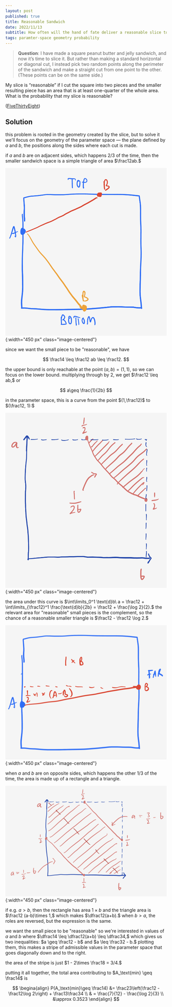 ```yaml
---
layout: post
published: true
title: Reasonable Sandwich
date: 2022/11/13
subtitle: How often will the hand of fate deliver a reasonable slice to the undercard?
tags: paramter-space geometry probability
---
```


>**Question**: I have made a square peanut butter and jelly sandwich, and now it’s time to slice it. But rather than making a standard horizontal or diagonal cut, I instead pick two random points along the perimeter of the sandwich and make a straight cut from one point to the other. (These points can be on the same side.)

My slice is “reasonable” if I cut the square into two pieces and the smaller resulting piece has an area that is at least one-quarter of the whole area. What is the probability that my slice is reasonable?

<!--more-->

([FiveThirtyEight](https://fivethirtyeight.com/features/can-you-knock-down-the-gates/))

## Solution

this problem is rooted in the geometry created by the slice, but to solve it we'll focus on the geometry of the parameter space — the plane defined by $a$ and $b,$ the positions along the sides where each cut is made.

if $a$ and $b$ are on adjacent sides, which happens $2/3$ of the time, then the smaller sandwich space is a simple triangle of area $\frac12ab.$ 

![](/img/2022-11-11-adjacent-sides.png){:width="450 px" class="image-centered"}

since we want the small piece to be "reasonable", we have

$$ \frac14 \leq \frac12 ab \leq \frac12. $$

the upper bound is only reachable at the point $(a,b) = (1,1),$ so we can focus on the lower bound. multiplying through by $2,$ we get $\frac12 \leq ab,$ or

$$ a\geq \frac{1}{2b} $$

in the parameter space, this is a curve from the point $(1,\frac12)$ to $(\frac12, 1):$ 

![](/img/2022-11-11-first-area.png){:width="450 px" class="image-centered"}

the area under this curve is $\int\limits_0^1 \text{d}b\ a = \frac12 + \int\limits_{\frac12}^1 \frac{\text{d}b}{2b} = \frac12 + \frac{\log 2}{2}.$ the relevant area for "reasonable" small pieces is the complement, so the chance of a reasonable smaller triangle is $\frac12 - \frac12 \log 2.$

![](/img/2022-11-11-far-side-diagram.png){:width="450 px" class="image-centered"}

when $a$ and $b$ are on opposite sides, which happens the other $1/3$ of the time, the area is made up of a rectangle and a triangle. 

![](/img/2022-11-11-second-area.png){:width="450 px" class="image-centered"}

if e.g. $a > b,$ then the rectangle has area $1\times b$ and the triangle area is $\frac12 (a-b)\times 1,$ which makes $\dfrac12(a+b).$ when $b > a,$ the roles are reversed, but the expression is the same. 

we want the small piece to be "reasonable" so we're interested in values of $a$ and $b$ where $\dfrac14 \leq \dfrac12(a+b) \leq \dfrac34,$ which gives us two inequalities: $a \geq \frac12 - b$ and $a \leq \frac32 - b.$ plotting them, this makes a stripe of admissible values in the parameter space that goes diagonally down and to the right. 
<!-- for every pair $(a,b)$ that satisfies this, there is a corresponding pair $(a^\prime, b^\prime) = (1-a, 1-b)$ that also satisfy it.  -->
the area of the stripe is just $1 - 2\times \frac18 = 3/4.$ 

putting it all together, the total area contributing to $A_\text{min} \geq \frac14$ is 

$$ 
  \begina{align}
    P(A_\text{min}\geq \frac14) &= \frac23\left(\frac12 - \frac12\log 2\right) + \frac13\frac34 \\
    & = \frac{7}{12} - \frac{\log 2}{3} \\
    &\approx 0.3523 
  \end{align}
$$





<br>
